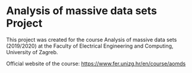 # Analysis of massive data sets Project
This project was created for the course Analysis of massive data sets (2019/2020) at the Faculty of Electrical Engineering and Computing, University of Zagreb.

Official website of the course: https://www.fer.unizg.hr/en/course/aomds
